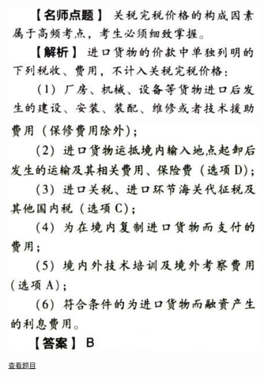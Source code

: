 ![](600c49373bcc8516245998700e79823b.png)

![](1ad8e9568789ea91b886eec075bf1bb8.png)

[查看题目](../关税.本章真题.md#8-题目)

